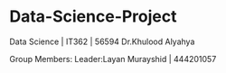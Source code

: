 # Data-Science-Project
Data Science | IT362 | 56594
Dr.Khulood Alyahya


Group Members:
Leader:Layan Murayshid | 444201057



